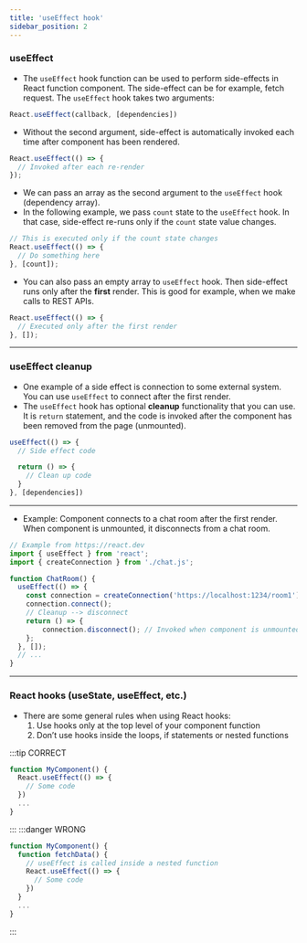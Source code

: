 ```yaml
---
title: 'useEffect hook'
sidebar_position: 2
---
```

### useEffect
- The `useEffect` hook function can be used to perform side-effects in React function component. The side-effect can be for example, fetch request. The `useEffect` hook takes two arguments:
```js
React.useEffect(callback, [dependencies])
```
- Without the second argument, side-effect is automatically invoked each time after component has been rendered.

```js
React.useEffect(() => {
  // Invoked after each re-render
});
```
- We can pass an array as the second argument to the `useEffect` hook (dependency array).
- In the following example, we pass `count` state to the `useEffect` hook. In that case, side-effect re-runs only if the `count` state value changes.

```js
// This is executed only if the count state changes
React.useEffect(() => {
  // Do something here
}, [count]);
```

- You can also pass an empty array to `useEffect` hook. Then side-effect runs only after the **first** render. This is good for example, when we make calls to REST APIs.

```js
React.useEffect(() => {
  // Executed only after the first render
}, []);
```
---
### useEffect cleanup
- One example of a side effect is connection to some external system. You can use `useEffect` to connect after the first render. 
- The `useEffect` hook has optional **cleanup** functionality that you can use. It is `return` statement, and the code is invoked after the component has been removed from the page (unmounted).
```js
useEffect(() => {
  // Side effect code

  return () => {
    // Clean up code
  }
}, [dependencies])
```
---
- Example: Component connects to a chat room after the first render. When component is unmounted, it disconnects from a chat room. 
```js
// Example from https://react.dev
import { useEffect } from 'react';
import { createConnection } from './chat.js';

function ChatRoom() {
  useEffect(() => {
    const connection = createConnection('https://localhost:1234/room1');
    connection.connect();
    // Cleanup --> disconnect
    return () => {
        connection.disconnect(); // Invoked when component is unmounted
    };
  }, []);
  // ...
}
```
---
### React hooks (useState, useEffect, etc.)
- There are some general rules when using React hooks:
  1.  Use hooks only at the top level of your component function
  2.  Don’t use hooks inside the loops, if statements or nested functions

:::tip CORRECT
```js
function MyComponent() {
  React.useEffect(() => {
    // Some code
  })
  ...
}
```
:::
:::danger WRONG
```js
function MyComponent() {    
  function fetchData() {
    // useEffect is called inside a nested function
    React.useEffect(() => {
      // Some code
    })
  }
  ...
}
```
:::